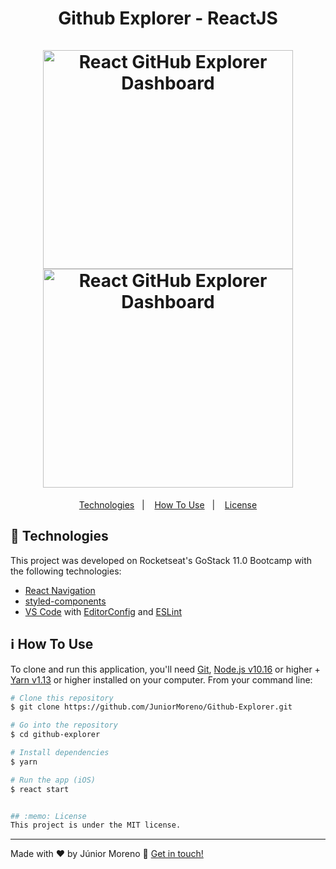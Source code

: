 <h1 align="center">
  Github Explorer - ReactJS
  <br>
  <br>
  <img alt="React GitHub Explorer Dashboard" src="https://github.com/JuniorMoreno/Github-Explorer/blob/master/github-explorer-dashboard.png" width="400" height="350" />
    <img alt="React GitHub Explorer Dashboard" src="https://github.com/JuniorMoreno/Github-Explorer/blob/master/github-explorer-repository.png" width="400" height="350"  />
    
   
</h1>


<p align="center">
  <a href="#rocket-technologies">Technologies</a>&nbsp;&nbsp;&nbsp;|&nbsp;&nbsp;&nbsp;
  <a href="#information_source-how-to-use">How To Use</a>&nbsp;&nbsp;&nbsp;|&nbsp;&nbsp;&nbsp;
  <a href="#memo-license">License</a>
</p>

## :rocket: Technologies

This project was developed on Rocketseat's GoStack 11.0 Bootcamp with the following technologies:

-  [React Navigation](https://reactnavigation.org/)
-  [styled-components](https://www.styled-components.com/)
-  [VS Code][vc] with [EditorConfig][vceditconfig] and [ESLint][vceslint]
  
## :information_source: How To Use

To clone and run this application, you'll need [Git](https://git-scm.com), [Node.js v10.16][nodejs] or higher + [Yarn v1.13][yarn] or higher installed on your computer. From your command line:

```bash
# Clone this repository
$ git clone https://github.com/JuniorMoreno/Github-Explorer.git

# Go into the repository
$ cd github-explorer

# Install dependencies
$ yarn 

# Run the app (iOS)
$ react start


## :memo: License
This project is under the MIT license.
```
---

Made with ♥ by Júnior Moreno :wave: [Get in touch!](https://www.linkedin.com/in/j%C3%BAnior-moreno-50a674153/)

[nodejs]: https://nodejs.org/
[yarn]: https://yarnpkg.com/
[vc]: https://code.visualstudio.com/
[vceditconfig]: https://marketplace.visualstudio.com/items?itemName=EditorConfig.EditorConfig
[vceslint]: https://marketplace.visualstudio.com/items?itemName=dbaeumer.vscode-eslint
